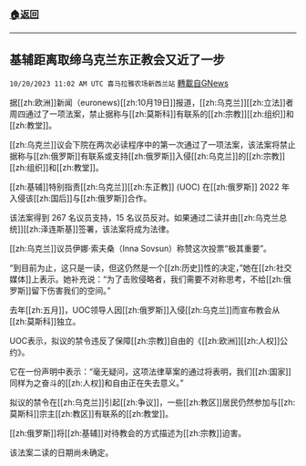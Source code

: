 ###  [:house:返回](README.md)
---


## 基辅距离取缔乌克兰东正教会又近了一步
`10/20/2023 11:02 AM UTC 喜马拉雅农场新西兰站` [轉載自GNews](https://gnews.org/articles/1859051)

据[[zh:欧洲]]新闻（euronews)[[zh:10月19日]]报道，[[zh:乌克兰]][[zh:立法]]者周四通过了一项法案，禁止据称与[[zh:莫斯科]]有联系的[[zh:宗教]][[zh:组织]]和[[zh:教堂]]。 

[[zh:乌克兰]]议会下院在两次必读程序中的第一次通过了一项法案，该法案将禁止据称与[[zh:俄罗斯]]有联系或支持[[zh:俄罗斯]]入侵[[zh:乌克兰]]的[[zh:宗教]][[zh:组织]]和[[zh:教堂]]。 

[[zh:基辅]]特别指责[[zh:乌克兰]][[zh:东正教]] (UOC) 在[[zh:俄罗斯]] 2022 年入侵该[[zh:国后]]与[[zh:俄罗斯]]合作。 

该法案得到 267 名议员支持，15 名议员反对。如果通过二读并由[[zh:乌克兰总统]][[zh:泽连斯基]]签署，该法案将成为法律。 

[[zh:乌克兰]]议员伊娜·索夫桑（Inna Sovsun）称赞这次投票“极其重要”。 

“到目前为止，这只是一读，但这仍然是一个[[zh:历史]]性的决定，”她在[[zh:社交媒体]]上表示。她补充说：“为了击败侵略者，我们需要不对称思考，不给[[zh:俄罗斯]]留下伤害我们的空间。” 

去年[[zh:五月]]，UOC领导人因[[zh:俄罗斯]]入侵[[zh:乌克兰]]而宣布教会从[[zh:莫斯科]]独立。 

UOC表示，拟议的禁令违反了保障[[zh:宗教]]自由的《[[zh:欧洲]][[zh:人权]]公约》。 

它在一份声明中表示：“毫无疑问，这项法律草案的通过将表明，我们[[zh:国家]]同样为之奋斗的[[zh:人权]]和自由正在失去意义。” 

拟议的禁令在[[zh:乌克兰]]引起[[zh:争议]]，一些[[zh:教区]]居民仍然参加与[[zh:莫斯科]]宗主[[zh:教区]]有联系的[[zh:教堂]]。 

[[zh:俄罗斯]]将[[zh:基辅]]对待教会的方式描述为[[zh:宗教]]迫害。 

该法案二读的日期尚未确定。
